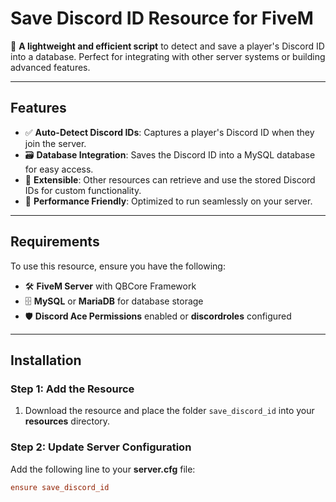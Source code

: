 # **Save Discord ID Resource for FiveM**

🔗 **A lightweight and efficient script** to detect and save a player's Discord ID into a database. Perfect for integrating with other server systems or building advanced features.

---

## **Features**
- ✅ **Auto-Detect Discord IDs**: Captures a player's Discord ID when they join the server.
- 🗃️ **Database Integration**: Saves the Discord ID into a MySQL database for easy access.
- 🔧 **Extensible**: Other resources can retrieve and use the stored Discord IDs for custom functionality.
- 🚀 **Performance Friendly**: Optimized to run seamlessly on your server.

---

## **Requirements**
To use this resource, ensure you have the following:
- 🛠️ **FiveM Server** with QBCore Framework
- 🗄️ **MySQL** or **MariaDB** for database storage
- 🛡️ **Discord Ace Permissions** enabled or **discordroles** configured

---

## **Installation**

### **Step 1: Add the Resource**
1. Download the resource and place the folder `save_discord_id` into your **resources** directory.

### **Step 2: Update Server Configuration**
Add the following line to your **server.cfg** file:

```cfg
ensure save_discord_id

